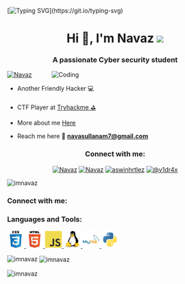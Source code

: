 [![Typing SVG](https://readme-typing-svg.herokuapp.com?color=%2336BCF7&lines=Hey+Navaz+here...)](https://git.io/typing-svg)

<h1 align="center">Hi 👋, I'm Navaz  <img src="https://media.giphy.com/media/mGcNjsfWAjY5AEZNw6/giphy.gif" width="50"> </h1> 
<h3 align="center">A passionate Cyber security student </h3>
<img align="right" alt="Coding" width="400" src="https://cdn.dribbble.com/users/1162077/screenshots/3848914/programmer.gif">


<p align="left"> <a href="https://twitter.com/navaz_pp" target="blank"><img src="https://img.shields.io/twitter/follow/navaz_pp?logo=twitter&style=for-the-badge" alt="Navaz" /></a> </p>

-  Another Friendly Hacker 💻

-  CTF Player at [Tryhackme ⛳](https://tryhackme.com/p/navaz.pp)

-  More about me [Here](https://imnavaz.github.io/)

-  Reach me here 💬 **navasullanam7@gmail.com**

<h3 align="center">Connect with me:</h3>
<p align="center">
<a href="https://twitter.com/navaz_pp" target="blank"><img align="center" src="https://raw.githubusercontent.com/rahuldkjain/github-profile-readme-generator/master/src/images/icons/Social/twitter.svg" alt="Navaz" height="30" width="40" /></a>
<a href="https://linkedin.com/in/mohamed-navas-pp/" target="blank"><img align="center" src="https://raw.githubusercontent.com/rahuldkjain/github-profile-readme-generator/master/src/images/icons/Social/linked-in-alt.svg" alt="Navaz" height="30" width="40" /></a>
<a href="https://www.instagram.com/navaz_pp/" target="blank"><img align="center" src="https://raw.githubusercontent.com/rahuldkjain/github-profile-readme-generator/master/src/images/icons/Social/instagram.svg" alt="aswinhrtlez" height="30" width="40" /></a>
<a href="https://medium.com/@navasullanam7" target="blank"><img align="center" src="https://raw.githubusercontent.com/rahuldkjain/github-profile-readme-generator/master/src/images/icons/Social/medium.svg" alt="@v1dr4x" height="30" width="40" /></a>
</p>


<p align="left"> <img src="https://komarev.com/ghpvc/?username=imnavaz&label=Profile%20views&color=0e75b6&style=flat" alt="imnavaz" /> </p>

<h3 align="left">Connect with me:</h3>
<p align="left">
</p>

<h3 align="left">Languages and Tools:</h3>
<p align="left"> <a href="https://www.w3schools.com/css/" target="_blank" rel="noreferrer"> <img src="https://raw.githubusercontent.com/devicons/devicon/master/icons/css3/css3-original-wordmark.svg" alt="css3" width="40" height="40"/> </a> <a href="https://www.w3.org/html/" target="_blank" rel="noreferrer"> <img src="https://raw.githubusercontent.com/devicons/devicon/master/icons/html5/html5-original-wordmark.svg" alt="html5" width="40" height="40"/> </a> <a href="https://developer.mozilla.org/en-US/docs/Web/JavaScript" target="_blank" rel="noreferrer"> <img src="https://raw.githubusercontent.com/devicons/devicon/master/icons/javascript/javascript-original.svg" alt="javascript" width="40" height="40"/> </a> <a href="https://www.linux.org/" target="_blank" rel="noreferrer"> <img src="https://raw.githubusercontent.com/devicons/devicon/master/icons/linux/linux-original.svg" alt="linux" width="40" height="40"/> </a> <a href="https://www.mysql.com/" target="_blank" rel="noreferrer"> <img src="https://raw.githubusercontent.com/devicons/devicon/master/icons/mysql/mysql-original-wordmark.svg" alt="mysql" width="40" height="40"/> </a> <a href="https://www.python.org" target="_blank" rel="noreferrer"> <img src="https://raw.githubusercontent.com/devicons/devicon/master/icons/python/python-original.svg" alt="python" width="40" height="40"/> </a> </p>

<p><img align="left" src="https://github-readme-stats.vercel.app/api/top-langs?username=imnavaz&show_icons=true&locale=en&layout=compact" alt="imnavaz" /></p>

<p>&nbsp;<img align="center" src="https://github-readme-stats.vercel.app/api?username=imnavaz&show_icons=true&locale=en" alt="imnavaz" /></p>

<p><img align="center" src="https://github-readme-streak-stats.herokuapp.com/?user=imnavaz&" alt="imnavaz" /></p>

